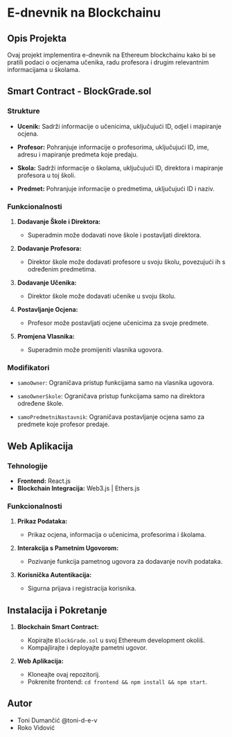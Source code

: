 # E-dnevnik na Blockchainu

## Opis Projekta

Ovaj projekt implementira e-dnevnik na Ethereum blockchainu kako bi se pratili podaci o ocjenama učenika, radu profesora i drugim relevantnim informacijama u školama.

## Smart Contract - BlockGrade.sol

### Strukture

- **Ucenik:** Sadrži informacije o učenicima, uključujući ID, odjel i mapiranje ocjena.
  
- **Profesor:** Pohranjuje informacije o profesorima, uključujući ID, ime, adresu i mapiranje predmeta koje predaju.

- **Skola:** Sadrži informacije o školama, uključujući ID, direktora i mapiranje profesora u toj školi.

- **Predmet:** Pohranjuje informacije o predmetima, uključujući ID i naziv.

### Funkcionalnosti

1. **Dodavanje Škole i Direktora:**
   - Superadmin može dodavati nove škole i postavljati direktora.

2. **Dodavanje Profesora:**
   - Direktor škole može dodavati profesore u svoju školu, povezujući ih s određenim predmetima.

3. **Dodavanje Učenika:**
   - Direktor škole može dodavati učenike u svoju školu.

4. **Postavljanje Ocjena:**
   - Profesor može postavljati ocjene učenicima za svoje predmete.

5. **Promjena Vlasnika:**
   - Superadmin može promijeniti vlasnika ugovora.

### Modifikatori

- `samoOwner`: Ograničava pristup funkcijama samo na vlasnika ugovora.
  
- `samoOwnerSkole`: Ograničava pristup funkcijama samo na direktora određene škole.

- `samoPredmetniNastavnik`: Ograničava postavljanje ocjena samo za predmete koje profesor predaje.

## Web Aplikacija

### Tehnologije

- **Frontend:** React.js
- **Blockchain Integracija:** Web3.js | Ethers.js

### Funkcionalnosti

1. **Prikaz Podataka:**
   - Prikaz ocjena, informacija o učenicima, profesorima i školama.

2. **Interakcija s Pametnim Ugovorom:**
   - Pozivanje funkcija pametnog ugovora za dodavanje novih podataka.

3. **Korisnička Autentikacija:**
   - Sigurna prijava i registracija korisnika.

## Instalacija i Pokretanje

1. **Blockchain Smart Contract:**
   - Kopirajte `BlockGrade.sol` u svoj Ethereum development okoliš.
   - Kompajlirajte i deployajte pametni ugovor.

2. **Web Aplikacija:**
   - Kloneajte ovaj repozitorij.
   - Pokrenite frontend: `cd frontend && npm install && npm start`.

## Autor
- Toni Dumančić @toni-d-e-v
- Roko Vidović
